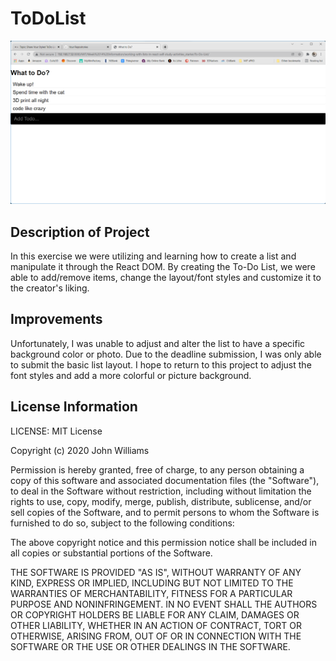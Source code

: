 # ToDoList
<img src= "Screenshot.png" />

## Description of Project
In this exercise we were utilizing and learning how to create a list and manipulate it through the React DOM. By creating the To-Do List, we were able to add/remove items, change the layout/font styles and customize it to the creator's liking.

## Improvements
Unfortunately, I was unable to adjust and alter the list to have a specific background color or photo. Due to the deadline submission, I was only able to submit the basic list layout. I hope to return to this project to adjust the font styles and add a more colorful or picture background.

## License Information
LICENSE: MIT License

Copyright (c) 2020 John Williams

Permission is hereby granted, free of charge, to any person obtaining a copy
of this software and associated documentation files (the "Software"), to deal
in the Software without restriction, including without limitation the rights
to use, copy, modify, merge, publish, distribute, sublicense, and/or sell
copies of the Software, and to permit persons to whom the Software is
furnished to do so, subject to the following conditions:

The above copyright notice and this permission notice shall be included in all
copies or substantial portions of the Software.

THE SOFTWARE IS PROVIDED "AS IS", WITHOUT WARRANTY OF ANY KIND, EXPRESS OR
IMPLIED, INCLUDING BUT NOT LIMITED TO THE WARRANTIES OF MERCHANTABILITY,
FITNESS FOR A PARTICULAR PURPOSE AND NONINFRINGEMENT. IN NO EVENT SHALL THE
AUTHORS OR COPYRIGHT HOLDERS BE LIABLE FOR ANY CLAIM, DAMAGES OR OTHER
LIABILITY, WHETHER IN AN ACTION OF CONTRACT, TORT OR OTHERWISE, ARISING FROM,
OUT OF OR IN CONNECTION WITH THE SOFTWARE OR THE USE OR OTHER DEALINGS IN THE
SOFTWARE.
